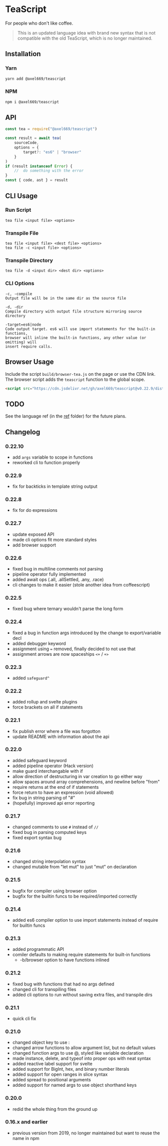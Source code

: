 # TeaScript
For people who don't like coffee.

> This is an updated language idea with brand new syntax that is not compatible
> with the old TeaScript, which is no longer maintained.

## Installation

### Yarn
```bash
yarn add @axel669/teascript
```

### NPM
```bash
npm i @axel669/teascript
```

## API
```javascript
const tea = require("@axel669/teascript")

const result = await tea(
    sourceCode,
    options = {
        target?: "es6" | "browser"
    }
)
if (result instanceof Error) {
    //  do something with the error
}
const { code, ast } = result
```

## CLI Usage

### Run Script
```
tea file <input file> <options>
```
### Transpile File
```
tea file <input file> <dest file> <options>
tea file -c <input file> <options>
```
### Transpile Directory
```
tea file -d <input dir> <dest dir> <options>
```

### CLI Options
```
-c, -compile
Output file will be in the same dir as the source file

-d, -dir
Compile directory with output file structure mirroring source directory

-target=es6|node
Code output target. es6 will use import statements for the built-in functions,
browser will inline the built-in functions, any other value (or omitting) will
insert require calls.
```

## Browser Usage
Include the script `build/browser-tea.js` on the page or use the CDN link.
The browser script adds the `teascript` function to the global scope.

```html
<script src="https://cdn.jsdelivr.net/gh/axel669/teascript@v0.22.9/dist/browser-tea.js"></script>
```

## TODO
See the language ref (in the [ref](/ref) folder) for the future plans.

## Changelog

### 0.22.10
+ add `args` variable to scope in functions
+ reworked cli to function properly

### 0.22.9
+ fix for backticks in template string output

### 0.22.8
+ fix for do expressions

### 0.22.7
+ update exposed API
+ made cli options fit more standard styles
+ add browser support

### 0.22.6
+ fixed bug in multiline comments not parsing
+ pipeline operator fully implemented
+ added await ops (.all, .allSettled, .any, .race)
+ cli changes to make it easier (stole another idea from coffeescript)

### 0.22.5
+ fixed bug where ternary wouldn't parse the long form

### 0.22.4
+ fixed a bug in function args introduced by the change to export/variable decl
+ added debugger keyword
+ assignment using `=` removed, finally decided to not use that
+ assignment arrows are now spaceships `<+` / `+>`

### 0.22.3
+ added `safeguard^`

### 0.22.2
+ added rollup and svelte plugins
+ force brackets on all if statements

### 0.22.1
+ fix publish error where a file was forgotton
+ update README with information about the api

### 0.22.0
+ added safeguard keyword
+ added pipeline operator (Hack version)
+ make guard interchangable with if
+ allow direction of destructuring in var creation to go either way
+ allow spaces around array comprehensions, and newline before "from"
+ require returns at the end of if statements
+ force return to have an expression (void allowed)
+ fix bug in string parsing of "#"
+ (hopefully) improved api error reporting

### 0.21.7
+ changed comments to use `#` instead of `//`
+ fixed bug in parsing computed keys
+ fixed export syntax bug

### 0.21.6
+ changed string interpolation syntax
+ changed mutable from "let mut" to just "mut" on declaration

### 0.21.5
+ bugfix for compiler using browser option
+ bugfix for the builtin funcs to be required/imported correctly

### 0.21.4
+ added es6 compiler option to use import statements instead of require for
    builtin funcs

### 0.21.3
+ added programmatic API
+ comiler defaults to making require statements for built-in functions
    + -b/browser option to have functions inlined

### 0.21.2
+ fixed bug with functions that had no args defined
+ changed cli for transpiling files
+ added cli options to run without saving extra files, and transpile dirs

### 0.21.1
+ quick cli fix

### 0.21.0
+ changed object key to use :
+ changed arrow functions to allow argument list, but no default values
+ changed function args to use @, styled like variable declaration
+ made instance, delete, and typeof into proper ops with neat syntax
+ added reactive label support for svelte
+ added support for BigInt, hex, and binary number literals
+ added support for open ranges in slice syntax
+ added spread to positional arguments
+ added support for named args to use object shorthand keys

### 0.20.0
- redid the whole thing from the ground up

### 0.16.x and earlier
- previous version from 2019, no longer maintained but want to reuse the name
    in npm
